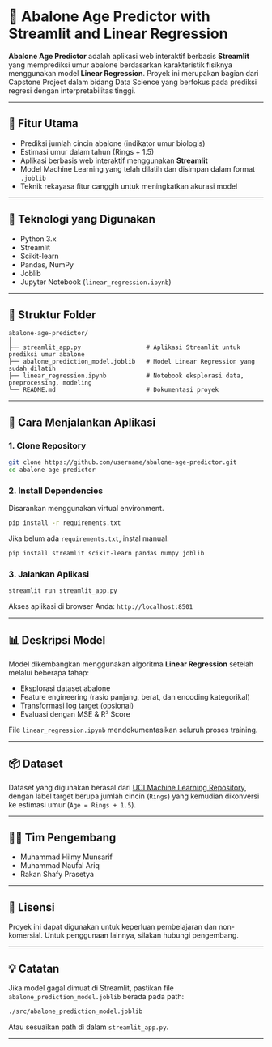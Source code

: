 
# 🐚 Abalone Age Predictor with Streamlit and Linear Regression

**Abalone Age Predictor** adalah aplikasi web interaktif berbasis **Streamlit** yang memprediksi umur abalone berdasarkan karakteristik fisiknya menggunakan model **Linear Regression**. Proyek ini merupakan bagian dari Capstone Project dalam bidang Data Science yang berfokus pada prediksi regresi dengan interpretabilitas tinggi.

---

## 🚀 Fitur Utama

- Prediksi jumlah cincin abalone (indikator umur biologis)
- Estimasi umur dalam tahun (Rings + 1.5)
- Aplikasi berbasis web interaktif menggunakan **Streamlit**
- Model Machine Learning yang telah dilatih dan disimpan dalam format `.joblib`
- Teknik rekayasa fitur canggih untuk meningkatkan akurasi model

---

## 🧠 Teknologi yang Digunakan

- Python 3.x
- Streamlit
- Scikit-learn
- Pandas, NumPy
- Joblib
- Jupyter Notebook (`linear_regression.ipynb`)

---

## 📁 Struktur Folder

```
abalone-age-predictor/
│
├── streamlit_app.py                  # Aplikasi Streamlit untuk prediksi umur abalone
├── abalone_prediction_model.joblib   # Model Linear Regression yang sudah dilatih
├── linear_regression.ipynb           # Notebook eksplorasi data, preprocessing, modeling
└── README.md                         # Dokumentasi proyek
```

---

## 🎯 Cara Menjalankan Aplikasi

### 1. Clone Repository
```bash
git clone https://github.com/username/abalone-age-predictor.git
cd abalone-age-predictor
```

### 2. Install Dependencies
Disarankan menggunakan virtual environment.
```bash
pip install -r requirements.txt
```

Jika belum ada `requirements.txt`, instal manual:
```bash
pip install streamlit scikit-learn pandas numpy joblib
```

### 3. Jalankan Aplikasi
```bash
streamlit run streamlit_app.py
```

Akses aplikasi di browser Anda: `http://localhost:8501`

---

## 📊 Deskripsi Model

Model dikembangkan menggunakan algoritma **Linear Regression** setelah melalui beberapa tahap:
- Eksplorasi dataset abalone
- Feature engineering (rasio panjang, berat, dan encoding kategorikal)
- Transformasi log target (opsional)
- Evaluasi dengan MSE & R² Score

File `linear_regression.ipynb` mendokumentasikan seluruh proses training.

---

## 📦 Dataset

Dataset yang digunakan berasal dari [UCI Machine Learning Repository](https://archive.ics.uci.edu/ml/datasets/abalone), dengan label target berupa jumlah cincin (`Rings`) yang kemudian dikonversi ke estimasi umur (`Age = Rings + 1.5`).

---

## 👨‍💻 Tim Pengembang

- Muhammad Hilmy Munsarif  
- Muhammad Naufal Ariq  
- Rakan Shafy Prasetya

---

## 📌 Lisensi

Proyek ini dapat digunakan untuk keperluan pembelajaran dan non-komersial. Untuk penggunaan lainnya, silakan hubungi pengembang.

---

## 💡 Catatan

Jika model gagal dimuat di Streamlit, pastikan file `abalone_prediction_model.joblib` berada pada path:  
```bash
./src/abalone_prediction_model.joblib
```
Atau sesuaikan path di dalam `streamlit_app.py`.

---
